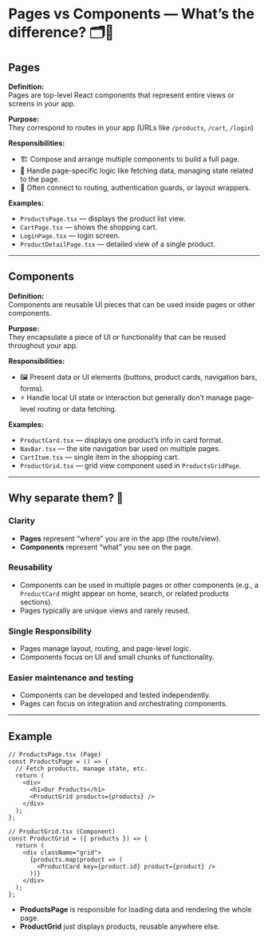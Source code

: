 # Pages vs Components — What’s the difference? 🗂️🧩

## Pages

**Definition:**  
Pages are top-level React components that represent entire views or screens in your app.

**Purpose:**  
They correspond to routes in your app (URLs like `/products`, `/cart`, `/login`)

**Responsibilities:**
- 🏗️ Compose and arrange multiple components to build a full page.
- 🔄 Handle page-specific logic like fetching data, managing state related to the page.
- 🔐 Often connect to routing, authentication guards, or layout wrappers.

**Examples:**
- `ProductsPage.tsx` — displays the product list view.
- `CartPage.tsx` — shows the shopping cart.
- `LoginPage.tsx` — login screen.
- `ProductDetailPage.tsx` — detailed view of a single product.

---

## Components

**Definition:**  
Components are reusable UI pieces that can be used inside pages or other components.

**Purpose:**  
They encapsulate a piece of UI or functionality that can be reused throughout your app.

**Responsibilities:**
- 🖼️ Present data or UI elements (buttons, product cards, navigation bars, forms).
- ⚡ Handle local UI state or interaction but generally don’t manage page-level routing or data fetching.

**Examples:**
- `ProductCard.tsx` — displays one product’s info in card format.
- `NavBar.tsx` — the site navigation bar used on multiple pages.
- `CartItem.tsx` — single item in the shopping cart.
- `ProductGrid.tsx` — grid view component used in `ProductsGridPage`.

---

## Why separate them? 🤔

### Clarity
- **Pages** represent “where” you are in the app (the route/view).
- **Components** represent “what” you see on the page.

### Reusability
- Components can be used in multiple pages or other components (e.g., a `ProductCard` might appear on home, search, or related products sections).
- Pages typically are unique views and rarely reused.

### Single Responsibility
- Pages manage layout, routing, and page-level logic.
- Components focus on UI and small chunks of functionality.

### Easier maintenance and testing
- Components can be developed and tested independently.
- Pages can focus on integration and orchestrating components.

---

## Example

```tsx
// ProductsPage.tsx (Page)
const ProductsPage = () => {
  // Fetch products, manage state, etc.
  return (
    <div>
      <h1>Our Products</h1>
      <ProductGrid products={products} />
    </div>
  );
};

// ProductGrid.tsx (Component)
const ProductGrid = ({ products }) => {
  return (
    <div className="grid">
      {products.map(product => (
        <ProductCard key={product.id} product={product} />
      ))}
    </div>
  );
};
```

- **ProductsPage** is responsible for loading data and rendering the whole page.
- **ProductGrid** just displays products, reusable anywhere else.